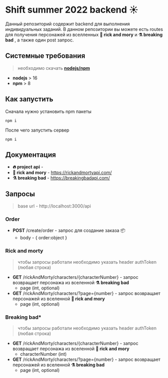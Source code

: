 # **Shift summer 2022 backend ☀️**

Данный репозиторий содержит backend для выполнения индивидуальных заданий. В данном репозитории вы можете есть routes для получения персонажей из вселленных **🧪 rick and mory** и **⚗️ breaking bad** , a также один post запрос.

## Системные требования

> необходимо скачать [**nodejs/npm**](https://nodejs.org/en/download/)

- **nodejs** > 16
- **npm** > 8

## Как запустить

Сначала нужно установить npm пакеты

```
npm i
```

После чего запустить сервер

```
npm i
```

## Документация

- **🔥 project api** -
- **🧪 rick and mory** - https://rickandmortyapi.com/
- **⚗️ breaking bad** - https://breakingbadapi.com/

## Запросы

> base url - http://localhost:3000/api

### Order

- **POST** /create/order - запрос для создание заказа 📦
  - body - { order:object }

### Rick and morty

> чтобы запросы работали необходимо указать header authToken (любая строка)

- **GET** /rickAndMorty/characters/{characterNumber} - запрос возвращает персонажа из вселенной **⚗️ breaking bad**
  - page (int, optional)
- **GET** /rickAndMorty/characters/?page={number} - запрос возвращает персонажей из вселенной **🧪 rick and mory**
  - page (int, optional)

### Breaking bad\*

> чтобы запросы работали необходимо указать header authToken (любая строка)

- **GET** /rickAndMorty/characters/{characterNumber} - запрос возвращает персонажа из вселенной **🧪 rick and mory**
  - characterNumber (int)
- **GET** /rickAndMorty/characters/?page={number} - запрос возвращает персонажей из вселенной **⚗️ breaking bad**
  - page (int, optional)
